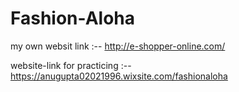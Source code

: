 # Fashion-Aloha


my own websit link :--  http://e-shopper-online.com/

website-link for practicing  :--  https://anugupta02021996.wixsite.com/fashionaloha
